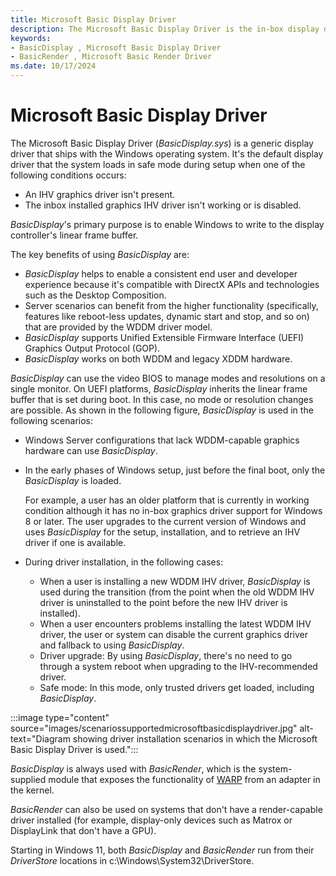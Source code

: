 ```yaml
---
title: Microsoft Basic Display Driver
description: The Microsoft Basic Display Driver is the in-box display driver that replaces the XDDM VGA Save and VGA PnP drivers.
keywords:
- BasicDisplay , Microsoft Basic Display Driver
- BasicRender , Microsoft Basic Render Driver
ms.date: 10/17/2024
---
```


# Microsoft Basic Display Driver

The Microsoft Basic Display Driver (*BasicDisplay.sys*) is a generic display driver that ships with the Windows operating system. It's the default display driver that the system loads in safe mode during setup when one of the following conditions occurs:

* An IHV graphics driver isn't present.
* The inbox installed graphics IHV driver isn't working or is disabled.

*BasicDisplay*'s primary purpose is to enable Windows to write to the display controller's linear frame buffer.

The key benefits of using *BasicDisplay* are:

* *BasicDisplay* helps to enable a consistent end user and developer experience because it's compatible with DirectX APIs and technologies such as the Desktop Composition.
* Server scenarios can benefit from the higher functionality (specifically, features like reboot-less updates, dynamic start and stop, and so on) that are provided by the WDDM driver model.
* *BasicDisplay* supports Unified Extensible Firmware Interface (UEFI) Graphics Output Protocol (GOP).
* *BasicDisplay* works on both WDDM and legacy XDDM hardware.

*BasicDisplay* can use the video BIOS to manage modes and resolutions on a single monitor. On UEFI platforms, *BasicDisplay* inherits the linear frame buffer that is set during boot. In this case, no mode or resolution changes are possible. As shown in the following figure, *BasicDisplay* is used in the following scenarios:

* Windows Server configurations that lack WDDM-capable graphics hardware can use *BasicDisplay*.
* In the early phases of Windows setup, just before the final boot, only the *BasicDisplay* is loaded.

  For example, a user has an older platform that is currently in working condition although it has no in-box graphics driver support for Windows 8 or later. The user upgrades to the current version of Windows and uses *BasicDisplay* for the setup, installation, and to retrieve an IHV driver if one is available.

* During driver installation, in the following cases:
  * When a user is installing a new WDDM IHV driver, *BasicDisplay* is used during the transition (from the point when the old WDDM IHV driver is uninstalled to the point before the new IHV driver is installed).
  * When a user encounters problems installing the latest WDDM IHV driver, the user or system can disable the current graphics driver and fallback to using *BasicDisplay*.
  * Driver upgrade: By using *BasicDisplay*, there's no need to go through a system reboot when upgrading to the IHV-recommended driver.
  * Safe mode: In this mode, only trusted drivers get loaded, including *BasicDisplay*.

:::image type="content" source="images/scenariossupportedmicrosoftbasicdisplaydriver.jpg" alt-text="Diagram showing driver installation scenarios in which the Microsoft Basic Display Driver is used.":::

*BasicDisplay* is always used with *BasicRender*, which is the system-supplied module that exposes the functionality of [WARP](/windows/win32/direct3darticles/directx-warp#enabling-maximum-performance-from-graphics-hardware) from an adapter in the kernel.

*BasicRender* can also be used on systems that don't have a render-capable driver installed (for example, display-only devices such as Matrox or DisplayLink that don't have a GPU).

Starting in Windows 11, both *BasicDisplay* and *BasicRender* run from their *DriverStore* locations in c:\Windows\System32\DriverStore.
